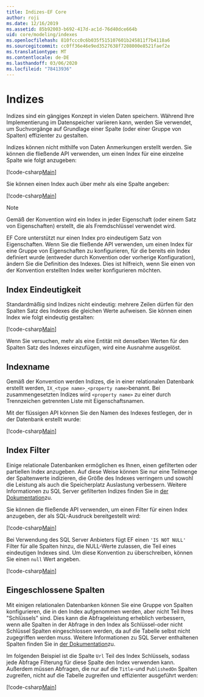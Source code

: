 ```yaml
---
title: Indizes-EF Core
author: roji
ms.date: 12/16/2019
ms.assetid: 85b92003-b692-417d-ac1d-76d40dce664b
uid: core/modeling/indexes
ms.openlocfilehash: 810fccc0c6b035f515107601b245811f7b4118a6
ms.sourcegitcommit: cc0ff36e46e9ed3527638f7208000e8521faef2e
ms.translationtype: MT
ms.contentlocale: de-DE
ms.lasthandoff: 03/06/2020
ms.locfileid: "78413936"
---
```

# <a name="indexes"></a>Indizes

Indizes sind ein gängiges Konzept in vielen Daten speichern. Während Ihre Implementierung im Datenspeicher variieren kann, werden Sie verwendet, um Suchvorgänge auf Grundlage einer Spalte (oder einer Gruppe von Spalten) effizienter zu gestalten.

Indizes können nicht mithilfe von Daten Anmerkungen erstellt werden. Sie können die fließende API verwenden, um einen Index für eine einzelne Spalte wie folgt anzugeben:

[!code-csharp[Main](../../../samples/core/Modeling/FluentAPI/Index.cs?name=Index&highlight=4)]

Sie können einen Index auch über mehr als eine Spalte angeben:

[!code-csharp[Main](../../../samples/core/Modeling/FluentAPI/IndexComposite.cs?name=Composite&highlight=4)]

> [!NOTE]
> Gemäß der Konvention wird ein Index in jeder Eigenschaft (oder einem Satz von Eigenschaften) erstellt, die als Fremdschlüssel verwendet wird.
>
> EF Core unterstützt nur einen Index pro eindeutigem Satz von Eigenschaften. Wenn Sie die fließende API verwenden, um einen Index für eine Gruppe von Eigenschaften zu konfigurieren, für die bereits ein Index definiert wurde (entweder durch Konvention oder vorherige Konfiguration), ändern Sie die Definition des Indexes. Dies ist hilfreich, wenn Sie einen von der Konvention erstellten Index weiter konfigurieren möchten.

## <a name="index-uniqueness"></a>Index Eindeutigkeit

Standardmäßig sind Indizes nicht eindeutig: mehrere Zeilen dürfen für den Spalten Satz des Indexes die gleichen Werte aufweisen. Sie können einen Index wie folgt eindeutig gestalten:

[!code-csharp[Main](../../../samples/core/Modeling/FluentAPI/IndexUnique.cs?name=IndexUnique&highlight=5)]

Wenn Sie versuchen, mehr als eine Entität mit denselben Werten für den Spalten Satz des Indexes einzufügen, wird eine Ausnahme ausgelöst.

## <a name="index-name"></a>Indexname

Gemäß der Konvention werden Indizes, die in einer relationalen Datenbank erstellt werden, `IX_<type name>_<property name>`benannt. Bei zusammengesetzten Indizes wird `<property name>` zu einer durch Trennzeichen getrennten Liste mit Eigenschaftsnamen.

Mit der flüssigen API können Sie den Namen des Indexes festlegen, der in der Datenbank erstellt wurde:

[!code-csharp[Main](../../../samples/core/Modeling/FluentAPI/IndexName.cs?name=IndexName&highlight=5)]

## <a name="index-filter"></a>Index Filter

Einige relationale Datenbanken ermöglichen es Ihnen, einen gefilterten oder partiellen Index anzugeben. Auf diese Weise können Sie nur eine Teilmenge der Spaltenwerte indizieren, die Größe des Indexes verringern und sowohl die Leistung als auch die Speicherplatz Auslastung verbessern. Weitere Informationen zu SQL Server gefilterten Indizes finden Sie in [der Dokumentation](https://docs.microsoft.com/sql/relational-databases/indexes/create-filtered-indexes)zu.

Sie können die fließende API verwenden, um einen Filter für einen Index anzugeben, der als SQL-Ausdruck bereitgestellt wird:

[!code-csharp[Main](../../../samples/core/Modeling/FluentAPI/IndexFilter.cs?name=IndexFilter&highlight=5)]

Bei Verwendung des SQL Server Anbieters fügt EF einen `'IS NOT NULL'` Filter für alle Spalten hinzu, die NULL-Werte zulassen, die Teil eines eindeutigen Indexes sind. Um diese Konvention zu überschreiben, können Sie einen `null` Wert angeben.

[!code-csharp[Main](../../../samples/core/Modeling/FluentAPI/IndexNoFilter.cs?name=IndexNoFilter&highlight=6)]

## <a name="included-columns"></a>Eingeschlossene Spalten

Mit einigen relationalen Datenbanken können Sie eine Gruppe von Spalten konfigurieren, die in den Index aufgenommen werden, aber nicht Teil Ihres "Schlüssels" sind. Dies kann die Abfrageleistung erheblich verbessern, wenn alle Spalten in der Abfrage in den Index als Schlüssel-oder nicht Schlüssel Spalten eingeschlossen werden, da auf die Tabelle selbst nicht zugegriffen werden muss. Weitere Informationen zu SQL Server enthaltenen Spalten finden Sie in [der Dokumentation](https://docs.microsoft.com/sql/relational-databases/indexes/create-indexes-with-included-columns)zu.

Im folgenden Beispiel ist die Spalte `Url` Teil des Index Schlüssels, sodass jede Abfrage Filterung für diese Spalte den Index verwenden kann. Außerdem müssen Abfragen, die nur auf die `Title`-und `PublishedOn` Spalten zugreifen, nicht auf die Tabelle zugreifen und effizienter ausgeführt werden:

[!code-csharp[Main](../../../samples/core/Modeling/FluentAPI/IndexInclude.cs?name=IndexInclude&highlight=5-9)]
